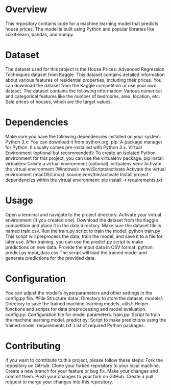 # Overview
This repository contains code for a machine learning model that predicts house prices. The model is built using Python and popular libraries like scikit-learn, pandas, and numpy.
# Dataset
The dataset used for this project is the House Prices: Advanced Regression Techniques dataset from Kaggle. This dataset contains detailed information about various features of residential properties, including their prices. You can download the dataset from the Kaggle competition or use your own dataset.
The dataset contains the following information:
Various numerical and categorical features like the number of bedrooms, area, location, etc.
Sale prices of houses, which are the target values.
# Dependencies
Make sure you have the following dependencies installed on your system:
Python 3.x: You can download it from python.org.
pip: A package manager for Python. It usually comes pre-installed with Python 3.x.
Virtual Environment (optional but recommended): To create an isolated Python environment for this project, you can use the virtualenv package.
pip install virtualenv
Create a virtual environment (optional):
virtualenv venv
Activate the virtual environment (Windows):
venv\Scripts\activate
Activate the virtual environment (macOS/Linux):
source venv/bin/activate
Install project dependencies within the virtual environment:
pip install -r requirements.txt
# Usage
Open a terminal and navigate to the project directory.
Activate your virtual environment (if you created one).
Download the dataset from the Kaggle competition and place it in the data directory. Make sure the dataset file is named train.csv.
Run the train.py script to train the model:
python train.py
This script will preprocess the data, train the model, and save it to a file for later use.
After training, you can use the predict.py script to make predictions on new data. Provide the input data in CSV format:
python predict.py input_data.csv
The script will load the trained model and generate predictions for the provided data.
# Configuration
You can adjust the model's hyperparameters and other settings in the config.py file.
#File Structure
data/: Directory to store the dataset.
models/: Directory to save the trained machine learning models.
utils/: Helper functions and scripts for data preprocessing and model evaluation.
config.py: Configuration file for model parameters.
train.py: Script to train the machine learning model.
predict.py: Script to make predictions using the trained model.
requirements.txt: List of required Python packages.
# Contributing
If you want to contribute to this project, please follow these steps:
Fork the repository on GitHub.
Clone your forked repository to your local machine.
Create a new branch for your feature or bug fix.
Make your changes and commit them.
Push your changes to your fork on GitHub.
Create a pull request to merge your changes into this repository.
